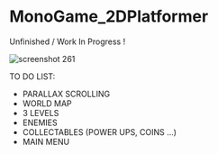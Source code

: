 # MonoGame_2DPlatformer

Unfinished / Work In Progress !

![screenshot 261](https://cloud.githubusercontent.com/assets/1466920/12876126/8fbda2f6-cdfa-11e5-80b6-1d1fdf99eb98.png)

TO DO LIST:

- PARALLAX SCROLLING
- WORLD MAP
- 3 LEVELS
- ENEMIES
- COLLECTABLES (POWER UPS, COINS ...)
- MAIN MENU
